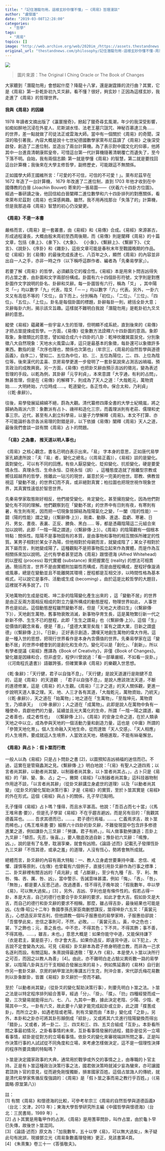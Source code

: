 ```yaml
---
title: "「記住潛龍勿用，這樣玄妙你懂不懂」－《周易》哲理漫談"
author: "盧傑雄"
date: "2019-03-08T12:28:00"
categories:
  - "哲學"
tags:
  - "周易"
topics: []
image: "http://web.archive.org/web/2020im_/https://assets.thestandnews.com/media/photos/42370f51-c668-43c6-94ed-e9eff228a1aa_1.9124234bd1366497bf952964e5a9519d_6EcVihN.png"
original_url: "thestandnews.com/philosophy/記住潛龍勿用-這樣玄妙你懂不懂-周易-哲理漫談"
---
```

![](http://web.archive.org/web/2020im_/https://assets.thestandnews.com/media/photos/42370f51-c668-43c6-94ed-e9eff228a1aa_1.9124234bd1366497bf952964e5a9519d_6EcVihN.png)
> 圖片來源：The Original I Ching Oracle or The Book of Changes

大家聽到「潛龍勿用」會想起什麼？降龍十八掌，還是謝霆鋒的流行曲？其實，它是《周易》第一卦乾卦初九爻爻辭。看不懂？很好，夠玄妙！正因為這樣玄妙，我走進了《周易》的哲理世界。

#### **我與《周易》的因緣**

1978 年讀者文摘出版了《瀛寰搜奇》，掀起了獵奇尋玄風潮，年少的我深受影響，如痴如醉地沉浸在外星人、尼斯湖水怪、法老王墓穴詛咒、神秘百慕達三角…… 的世界，差一點就做了司徒法正或雲海大師。當中有一個關於《周易》的奇聞，深深的吸引著我，內容大概是說十七世紀德國數學家萊布尼茲讀了《周易》之後深受啟發，創造了二進位制，並造出了兩台計算機。為了表示對中國文化的仰慕，他將其中一台進貢清朝康熙皇帝，可惜這台第一代計算機隨著清朝覆亡而遺失了，至今下落不明。自始，我有兩個志願: 第一就是學懂《周易》的智慧，第二就是要找回這台計算機；我後來在大學主修哲學，副修歷史，可能跟這不無關係。

正如國學大師王國維所言：「可愛的不可信，可信的不可愛！」。萊布尼茲早在 1672 年造了一台計算機， 1679 年改進了二進位制，直到 1703 年他才收到在中國傳教的白晉 (Joachin Bouvet) 寄來的一張易圖——《伏羲六十四卦方位圖》。經過一番研讀之後，他回信給白晉闡釋二進位數學和六十四卦排列的對應關係，看來萊布尼茲對《周易》也深感興趣。雖然，我不用再找那台「失落了的」計算機，但是我那追尋《周易》智慧的初心仍没變更。

#### **《周易》不是一本書**

嚴格而言，《周易》是一套叢書，由《易經》和《易傳》合成。《易經》來源甚古，形成過程漫長，大概由殷末周初至西周後期，而《易傳》則是闡釋《周易》的十篇文章，包括《彖上》、《彖下》、《大象》、 《小象》，《繫辭上》、《繫辭下》、《文言》、《說卦》、《序卦》和《雜卦》，這些文章可能是春秋末年至戰國晚期的作品。從《易經》到《易傳》的最後完成長達七、八百年之久，顯然《周易》的內容並非出自一人之手，亦非一時之作（以下稱呼這群作者、編者為「先秦易學家」）。

若要了解《周易》的哲學，必須顧及它的複合性。《易經》本是用來卜問吉凶得失的占筮之書，由卦圖和文字兩部份構成。卦圖有六十四個卦形符號，文字則是對應卦圖作文字說明的卦名、卦辭和爻辭。每一卦圖皆有六行，稱為「爻」 ，其中陽爻「─」均以數字「九」代表，陰爻「－－」均以數字「六」代表。另外，一卦六爻又有高低不等的「爻位」，自下而上，分別稱為「初位」、「二位」、「三位」、「四位」、「五位」、「上位」。卦名是每個卦圖的標題，卦辭每卦一則，總括全卦大意；爻辭每卦六則，揭示該爻旨趣。這樣就不難明白我說「潛龍勿用」是乾卦初九爻爻辭的意思。

縱使《易經》蘊藏著一些宇宙人生的哲理，但明顯不成系統，直到後來的《易傳》才把占筮提煉成哲學。一方面，《易傳》從象數方法詮釋六十四卦圖的意涵。象即取象，象徵類比的意思，譬如組合成六十四卦的八卦：乾坤坎離巽震艮兌，分別象徵八大自然現象：天地水火風雷山澤，這只是最基本的象徵，每卦還可以象徵許多東西。數指的是「次序也理也，關係也次第也」（牟宗三，《周易的自然哲學與道德函義》，自序二），譬如二、五位為中位，初、三、五位為陽位，二、四、上位為陰位等。後來漢代的孟喜、京房易學更進一步發明了一套卦氣說來占測吉凶禍福，預言政治的成敗興衰。另一方面，《易傳》也把卦爻辭由預示吉凶的徵兆，變為表述哲理的手段。以乾為例，其卦辭「元亨利貞」，本來意謂「大亨通，有利的占問」，無甚哲理，但是在《易傳》的解釋下，則成為了天人之道：「大哉乾元，萬物資始…… 大明終始，六位時成……。乾道變化，各正性命。保合太和，乃利貞」（《乾‧彖辭》）。

往後，易學發展延綿綿不絕，蔚為大觀。清代纂修四庫全書的大學士紀曉嵐，將之歸納為兩派六宗：象數派有占卜、禨祥和造化三宗，而義理派則有老莊、儒理和史事三宗。近代，甚至有人創立科學易，以量子力學解釋《周易》。本文不打算、亦不可能論析各宗各派易理的對錯是非，以下依據《易傳》闡釋《周易》天人之道，最後我們會談一談有關《周易》占卜的問題。

####  **「《易》之為書， 推天道以明人事也」**

《周易》之核心觀念，書名已明白表示出來。「易」 字本身的意思，正如唐代易學家孔穎達所說：「夫『易』者，變化之總名」（《周易正義》），《易經》談的是變化。面對變化，可以有不同的回應。有些人厭惡變化、貶抑變化、抗拒變化，硬是要愛情永恆、真理永恆、生命永恒、亞視永恒（誤） 。這種態度造就了捨離型宗教或嚮往超越界的哲學，捨離此一玷污的現世，屬意於另一完美的他世。耶教、佛教皆視這「變動不居」的世界幻而不真，或非絕對真實；柏拉圖也把現世視作現象世界，其真實性遠低於智思世界。

先秦易學家取態剛好相反，他們接受變化、肯定變化，甚至擁抱變化，因為他們對變化有不同的理解。他們觀察到在「變動不居」的世界中有日則有夜，有寒則有暑，有生則有死，因而把一切現象皆歸結為陰陽氣化之變，「一闔（陰的性能）一闢（陽的性能）謂之變」（《繫辭傳‧上》），剛柔、動靜、進退、盈虧、寒暑、日月、男女、晝夜、表裏、正反、勝負、黑白…… 等，都是憑藉陰陽這二元組合來加以說明，此即「一陰一陽之謂道」（《繫辭傳‧上》）。《周易》的陰陽觀有一個根本特點：關係性。陰陽不是事物固有的本質，是由事物和事物的相互關係所確定的性質。某男子相對於某女子為陽，但他相對於母親而言，就變成陰了；某女子相對於其下屬而言，則她變成陽了。這種觀點不是把事物孤立起來作為實體，而是作為互相關係來加以說明。近代有學者甚至認為《周易》跟懷德海 (Alfred Whitehead) 的以歴程 (process) 取代實體 (substance) 來把握實在 (reality) 的想法可相貫通。簡括而言，世界不是由實體附加屬性而構成，而是由歴程構成，歴程好像漩渦或風暴，總是在變動並且不能離開其環境；歴程都是互相交涉，以時間性格為基本格式，可以說它是事件、活動或生成 (becoming) 。由於這是比較哲學的大題目，這裡就不再多說了。\[1\]

天地萬物的生成是從乾、坤二卦的陰陽變化產生出來的 ，這「變動不居」的世界是由正反兩方面相反相成的對立力量所構成的動態歴程，物理世界如此， 人事世界也是如此。這個動態歴程雖然變動不居，但是「天地之大德曰生」（《繫辭傳‧下》），天地創生萬物，舊事物衰敗消滅，新事物孕育生長，這是萬物繁衍新一代之新新不停、生生不已的歴程，此即「生生之謂易」也（《繫辭傳‧上》）。這個「生」從價值的觀念來看，便是「善」，「盛德大業至矣哉！富有之謂大業，日新之謂盛德」（《繫辭傳‧上》）。「日新」 正好表示創造，讚嘆天地創生萬物的偉大作用。這是一種入世的思想，把現行世界看作是本身內含價值的世界。先秦易學家在這「變動不居」的世界中體會到的是創化和生命力。變化可以是「創化」、「創新」，所以有學者提議《易經》應譯為《Book of Creativity》，非僅《Book of Changes》。變化雖是因緣和合，但非虛空，程伊川曾說過：「看一部華嚴經，不如看一艮卦。」（《河南程氏遺書》）語雖誇張，但確實秉承《周易》的樂觀入世思想。

《乾‧象辭》：「天行健，君子以自強不息」，「天行健」是說天道運行是剛健不息的，這是《周易》 的天道觀 ﹔「君子以自強不息」，是說人應該效法天道，不斷的進德修業，這是《周易》的人生觀。《周易》「三才之道」的天人關係觀，更進一步說明天道人事之理。天、地、人三才各有其道，「大哉乾元，萬物資始，乃統天」（《乾‧彖辭》），天之道在「始萬物」；地之道在「生萬物」，「至哉坤元，萬物資生，乃順承天」 （《坤‧彖辭》）；人之道在「成萬物」。此即是說人在萬物中負有一種使命，貢獻他們的力量，延續並且光大萬化的生命，所謂「一陰一陽之謂道，繼之者善也，成之者性也」 （《繫辭傳‧上》）。《周易》的安身立命之道，在於人類承天地之中以立，成為參與天地的一個活動力量和創造力量，這也是《中庸》所謂的「參贊天地化育」。個人生命融入天地生命，從而達致「天人交感」、「天人相應」的人生境界。要成就這人生境界，人當效法天地，積極進取，不能有絲毫懈怠。

#### **《周易》與占卜：假卜筮而行教**

一般人以為《易經》只是占卜問卦之書 \[2\]，以圖預知吉凶禍福的迷信而已。不過，這實在是管窺蠡測之見。《繫辭傳‧上》明白地說：「《易》有聖人之道四焉；以言者尚其辭，以動者尚其變，以制器者尚其象，以卜筮者尚其占。」，占卜只是《易經》的「辭、變、象、占」之一。撇開《易經》「以制器者尚其象」這科技器物制作用途不談，「以言者尚其辭」（從卦爻辭講立身處世的道理）以及「以動者尚其變」（從卦爻的變化幫助決策行事）才是《易經》的實質，至於卜筮其實是《易經》的外在形式。這個《易經》與占卜的關係，孔子早已點明。

孔子懂得《易經》占卜嗎？懂得，而且水平甚高。他說：「吾百占而七十當」（《馬王堆帛書‧要》），但是孔子學習《易經》不在乎趨吉避凶，而是另有目的：「我觀其德義耳也。…… 吾求其德而已，……。君子德行焉福，……。仁義焉求吉，故卜筮而稀也。」《馬王堆帛書‧要》細察六十四卦的卦爻辭，不難發現當中包含許多修德進業之道，例如謙卦九三爻辭：「勞謙。君子有終。」，叫人做事勤勞謙遜；否卦上九爻辭：「傾否。先否，後喜。」，要人徹底改過自新；豫卦初六爻辭：「鳴豫，凶。」，說的是有了名譽，耽溺享樂，就會有凶險。《論語‧述而》記載孔子發揮恆卦九三爻辭「不恆其德，或承之羞」的道理，人沒有恆心，勢將會無所成就。

總體而言，卦爻辭的內容有兩大特點：一、教人立身處世要秉持中庸、忠信、戒懼、謹慎等原則，《左傳》也曾載有六個例子，直接引用卦爻辭作為行事之標準；二、卦爻辭裡有關吉凶的「貞兆辭」或「占斷辭」，至少有九種「吉、亨、利、無咎、悔、吝、厲、咎、凶」，當中警示、告誡意味甚濃，例如「悔」、「吝」、「咎」、「無咎」，都是要人反思己過，改過遷善，怪不得孔子晚年說：「假我數年，卒以學《易》，可以無大過矣。」\[3\] 。另外，吉凶、亨利也是有條件性的。假若占得一卦，本是大吉，自己的德行也要合乎卦爻辭的要求，如此才會大吉。假如卦爻是大吉，而自己的德行和卦爻辭的要求不相稱，那麼，雖占得吉卦，最後結果也可能是凶。《左傳‧昭公十二年》魯國季孫氏家臣南蒯想謀反，筮得坤卦六五爻：「黃裳元吉」，心想造反非常吉利，但他請教一個叫子服惠伯的易學家時，子服惠伯卻說：「吾嘗學此矣，忠信之事則可，不然，必敗。…『黃裳元吉』。黃，中之色也；裳，下之飾也；元，善之長也。中不忠，不得其色；下不共，不得其飾；事不善，不得其極。……，雖吉，未也。」意思大概是：如果你能守中道，又能保持謙下（衣是君主，裳是臣子），你才會大吉。如果你造反，即違背中道，以下犯上，大吉說不定會變為大凶。可見《易經》卦爻辭本為君子修身明德立教，而非為一己求名逐利而設。有關這點，朱熹說得最透徹：「聖人作《易》，本是使人卜筮以決所行之可否，而因之以教人為善」 \[4\]。由此，亦不難明白走占驗災異術數一路的易學家，以陰陽八卦與五行干支相結合發展出來的易卜，例如焦延壽的《易林》自行創作另一套卦爻辭、京房的納甲筮法則專講五行生克，刑沖合害，宋代邵氏梅花易數則以卦象斷卦，皆置《易經》卦爻辭於一旁而不顧。

至於「以動者尚其變」（從卦爻的變化幫助決策行事），則要先明白卜筮之法。卜筮之法是以特定程序排列組合蓍草，經過「分」、「掛」、「揲」、「扐」四種經營而成一變，三次變易就能得出六、七、八、九其中一數，據此決定老陰、少陽、少陰、老陽其中一爻。一卦有六爻，故此要十八變才能完成起卦或立卦，此之謂「揲蓍成卦」，而所立之卦，如遇老陰或老陽，則有爻變而由「本卦」變化成「之卦」。另外，本卦和之卦亦可將其卦形顛倒成「綜卦」，又或將其六爻進行陰陽變換而得出「錯卦」。又或者，將一卦二、三、四爻和三、四、五爻合組成「互卦」。本卦看所問之事最初情况，之卦看事情的未來，互卦看事情發展的過程，錯卦是從另一立場看事情，綜卦是從對方的立場看事情。依卦爻的變化來審視端詳所問之事，正是叫作決策行事的人試試從不同角度和立場，來考慮怎樣做決定，這不是一個理性決擇的程序所要具備的特點嗎？

卜筮是決定國家政事的大典，通常用於戰爭或外交的事情之上，由專職的卜官主持。正是有卜筮這種政治決策行事之法，國君做決策時就減少妄為蠻來，亦可讓國君諮詢卜官的意見，從而避免剛愎獨斷，損害國家百姓。這個占筮誨人的傳統，就是清代易學家焦循反復強調的：《周易》是「假卜筮之事而易之教行乎百姓。」（《易圖略‧原筮第八》）

註：  
\[1\] 有關《周易》和懷德海的比較，可參考牟宗三《周易的自然哲學與道德函義》（台北：文津，2013 年）；東海大學哲學研究所主編《中國哲學與懷德海》（台北：三民書局，1989 年） 。  
\[2\] 占卜其實是用龜甲作的占測，《周易》是用蓍草問卦，叫作占筮，由於龜卜早已失傳，故後世卜筮混同。  
\[3\] 《論語‧述而》原文為：「加我數年，五十以學《易》，可以無大過矣」，朱子疑此句有訛誤，現據鄧立光《周易象數義理發微》更正，見該書第4頁。  
\[4\] 《朱熹集》卷三十一《答張敬夫》。